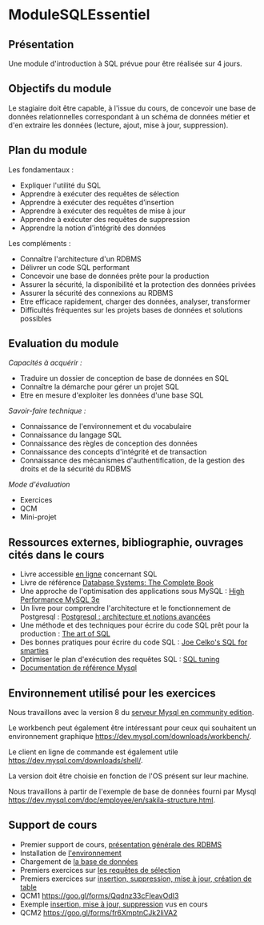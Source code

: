 # ModuleSQLEssentiel
## Présentation
Une module d'introduction à SQL prévue pour être réalisée sur 4 jours.

## Objectifs du module
Le stagiaire doit être capable, à l'issue du cours, de concevoir une base de données relationnelles correspondant à un schéma de données métier et d'en extraire les données (lecture, ajout, mise à jour, suppression). 

## Plan du module

Les fondamentaux :
- Expliquer l'utilité du SQL
- Apprendre à exécuter des requêtes de sélection
- Apprendre à exécuter des requêtes d’insertion
- Apprendre à exécuter des requêtes de mise à jour
- Apprendre à exécuter des requêtes de suppression
- Apprendre la notion d'intégrité des données

Les compléments :
- Connaître l'architecture d'un RDBMS
- Délivrer un code SQL performant
- Concevoir une base de données prête pour la production
- Assurer la sécurité, la disponibilité  et la protection des données privées
- Assurer la sécurité des connexions au RDBMS
- Etre efficace rapidement, charger des données, analyser, transformer
- Difficultés fréquentes sur les projets bases de données et solutions possibles

## Evaluation du module
*Capacités à acquérir :*
- Traduire un dossier de conception de base de données en SQL
- Connaître la démarche pour gérer un projet SQL
- Etre en mesure d'exploiter les données d'une base SQL

*Savoir-faire technique :*
- Connaissance de l'environnement et du vocabulaire
- Connaissance du langage SQL
- Connaissance des règles de conception des données
- Connaissance des concepts d'intégrité et de transaction
- Connaissance des mécanismes d'authentification, de la gestion des droits et de la sécurité du RDBMS

*Mode d'évaluation*
- Exercices
- QCM
- Mini-projet

## Ressources externes, bibliographie, ouvrages cités dans le cours
- Livre accessible [en ligne](https://sql.sh/) concernant SQL
- Livre de référence [Database Systems: The Complete Book](https://www.amazon.fr/Database-Systems-Complete-United-States/dp/0130319953/ref=sr_1_6?ie=UTF8&qid=1542399223&sr=8-6&keywords=ullman+database)
- Une approche de l'optimisation des applications sous MySQL : [High Performance MySQL 3e](https://www.amazon.fr/High-Performance-MySQL-Baron-Schwartz/dp/1449314287/ref=sr_1_1?s=english-books&ie=UTF8&qid=1542399298&sr=1-1&keywords=mysql+performance+tuning)
- Un livre pour comprendre l'architecture et le fonctionnement de Postgresql : [Postgresql : architecture et notions avancées](https://www.d-booker.fr/programmation-et-langage/511-architecture-et-notions-avancees-2ed.html)
- Une méthode et des techniques pour écrire du code SQL prêt pour la production : [The art of SQL](https://www.amazon.fr/Art-SQL-Stephane-Faroult/dp/0596008945/ref=sr_1_1?ie=UTF8&qid=1542619014&sr=8-1&keywords=the+art+of+sql)
- Des bonnes pratiques pour écrire du code SQL : [Joe Celko's SQL for smarties](https://www.amazon.fr/Joe-Celkos-SQL-Smarties-Fifth/dp/B011DB14JK/ref=sr_1_1?s=english-books&ie=UTF8&qid=1542619097&sr=8-1&keywords=Joe+Celko%27s+SQL+for+Smarties%2C+5th+Edition)
- Optimiser le plan d'exécution des requêtes SQL : [SQL tuning](https://www.amazon.fr/SQL-Tuning-anglais-Dan-Tow/dp/0596005733/ref=sr_1_1?s=english-books&ie=UTF8&qid=1542619674&sr=1-1&keywords=sql+tuning+o%27reilly)
- [Documentation de référence Mysql](https://dev.mysql.com/doc/refman/8.0/en/)

## Environnement utilisé pour les exercices
Nous travaillons avec la version 8 du [serveur Mysql en community edition](https://dev.mysql.com/downloads/mysql/).

Le workbench peut également être intéressant pour ceux qui souhaitent un environnement graphique <https://dev.mysql.com/downloads/workbench/>.

Le client en ligne de commande est également utile <https://dev.mysql.com/downloads/shell/>.

La version doit être choisie en fonction de l'OS présent sur leur machine.

Nous travaillons à partir de l'exemple de base de données fourni par Mysql <https://dev.mysql.com/doc/employee/en/sakila-structure.html>.

## Support de cours
- Premier support de cours, [présentation générale des RDBMS](./REAMDE.md)
- Installation de [l'environnement](./InstallationDeLEnvironnement.md)
- Chargement de [la base de données](ChargementBaseTest.md)
- Premiers exercices sur [les requêtes de sélection](./SELECT_PART1.md)
- Premiers exercices sur [insertion, suppression, mise à jour, création de table](./INSERT_PART1.md)
- QCM1 <https://goo.gl/forms/Qqdnz33cFleavOdI3>
- Exemple [insertion, mise à jour, suppression](./EXEMPLES_INSERT_UPDATE_DELETE.md) vus en cours
- QCM2 <https://goo.gl/forms/fr6XmptnCJk2liVA2>



